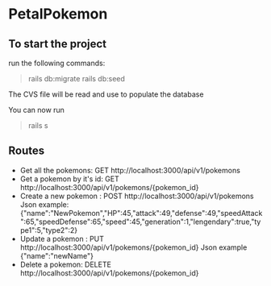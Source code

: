 # PetalPokemon

## To start the project 
run the following commands:
>rails db:migrate
>rails db:seed

The CVS file will be read and use to populate the database 

You can now run 
>rails s

## Routes
- Get all the pokemons: GET http://localhost:3000/api/v1/pokemons
- Get a pokemon by it's id: GET http://localhost:3000/api/v1/pokemons/{pokemon_id}
- Create a new pokemon : POST http://localhost:3000/api/v1/pokemons
Json example:
{"name":"NewPokemon","HP":45,"attack":49,"defense":49,"speedAttack":65,"speedDefense":65,"speed":45,"generation":1,"lengendary":true,"type1":5,"type2":2}
- Update a pokemon : PUT http://localhost:3000/api/v1/pokemons/{pokemon_id}
Json example
{"name":"newName"}
- Delete a pokemon: DELETE http://localhost:3000/api/v1/pokemons/{pokemon_id}
